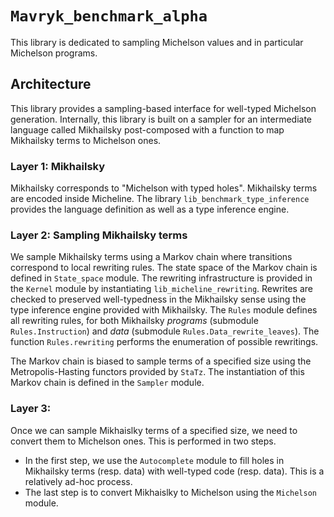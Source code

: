# `Mavryk_benchmark_alpha`

This library is dedicated to sampling Michelson values and in particular
Michelson programs.

## Architecture

This library provides a sampling-based interface for well-typed
Michelson generation. Internally, this library is built on a sampler for an
intermediate language called Mikhailsky post-composed with a function to
map Mikhailsky terms to Michelson ones.

### Layer 1: Mikhailsky
  Mikhailsky corresponds to "Michelson with typed holes". Mikhailsky terms
  are encoded inside Micheline. The library `lib_benchmark_type_inference`
  provides the language definition as well as a type inference engine.

### Layer 2: Sampling Mikhailsky terms
  We sample Mikhailsky terms using a Markov chain where transitions correspond
  to local rewriting rules. The state space of the Markov chain is defined
  in `State_space` module. The rewriting infrastructure is provided in the
  `Kernel` module by instantiating `lib_micheline_rewriting`.
  Rewrites are checked to preserved well-typedness in the Mikhailsky sense
  using the type inference engine provided with Mikhailsky. The `Rules`
  module defines all rewriting rules, for both Mikhailsky _programs_
  (submodule `Rules.Instruction`) and _data_
  (submodule `Rules.Data_rewrite_leaves`). The function `Rules.rewriting`
  performs the enumeration of possible rewritings.

  The Markov chain is biased to sample terms of a specified
  size using the Metropolis-Hasting functors provided by `StaTz`.
  The instantiation of this Markov chain is defined in the `Sampler`
  module.

### Layer 3:
  Once we can sample Mikhaislky terms of a specified size, we need
  to convert them to Michelson ones. This is performed in two steps.
  - In the first step, we use the `Autocomplete` module to fill holes
    in Mikhailsky terms (resp. data) with well-typed code (resp. data).
    This is a relatively ad-hoc process.
  - The last step is to convert Mikhaislky to Michelson using the
    `Michelson` module.

